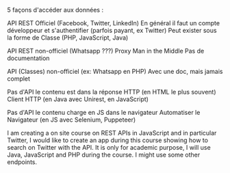 ﻿5 façons d'accéder aux données :

API REST Officiel (Facebook, Twitter, LinkedIn)
En général il faut un compte développeur et s'authentifier 
(parfois payant, ex Twitter)
Peut exister sous la forme de Classe (PHP, JavaScript, Java)

API REST non-officiel (Whatsapp ???)
Proxy Man in the Middle
Pas de documentation

API (Classes) non-officiel (ex: Whatsapp en PHP)
Avec une doc, mais jamais complet

Pas d'API le contenu est dans la réponse HTTP (en HTML le plus souvent)
Client HTTP (en Java avec Unirest, en JavaScript)

Pas d'API le contenu charge en JS dans le navigateur
Automatiser le Navigateur (en JS avec Selenium, Puppeteer)

I am creating a on site course on REST APIs in JavaScript and in particular Twitter, I would like to create an app during this course showing how to search on Twitter with the API. It is only for academic purpose, I will use Java, JavaScript and PHP during the course. I might use some other endpoints.